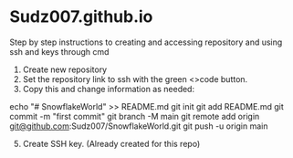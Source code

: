 # Sudz007.github.io

Step by step instructions to creating and accessing repository and using ssh and keys through cmd

1. Create new repository
2. Set the repository link to ssh with the green <>code button.
3. Copy this and change information as needed:
   
echo "# SnowflakeWorld" >> README.md
git init
git add README.md
git commit -m "first commit"
git branch -M main
git remote add origin git@github.com:Sudz007/SnowflakeWorld.git
git push -u origin main

5. Create SSH key. (Already created for this repo)
